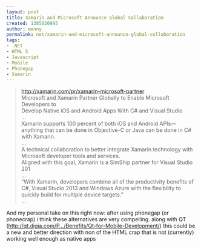 ```yaml
---
layout: post
title: Xamarin and Microsoft Announce Global Collaboration
created: 1385020995
author: menny
permalink: net/xamarin-and-microsoft-announce-global-collaboration
tags:
- .NET
- HTML 5
- Javascript
- Mobile
- Phonegap
- Xamarin
---
```

<blockquote>
<p><a href="http://xamarin.com/pr/xamarin-microsoft-partner">http://xamarin.com/pr/xamarin-microsoft-partner</a><br />
Microsoft and Xamarin Partner Globally to Enable Microsoft Developers to<br />
Develop Native iOS and Android Apps With C# and Visual Studio<br />
&hellip;<br />
Xamarin supports 100 percent of both iOS and Android APIs&mdash;anything that can be done in Objective-C or Java can be done in C# with Xamarin.<br />
&hellip;<br />
A technical collaboration to better integrate Xamarin technology with Microsoft developer tools and services.<br />
Aligned with this goal, Xamarin is a SimShip partner for Visual Studio 201<br />
&hellip;<br />
&ldquo;With Xamarin, developers combine all of the productivity benefits of C#, Visual Studio 2013 and Windows Azure with the flexibility to quickly build for multiple device targets.&rdquo;<br />
&hellip;</p>
</blockquote>

<p>And my personal take on this right now: after using phonegap (or phonecrap) i think these alternatives are very compelling. along with QT (<a href="http://qt.digia.com/Product/Benefits/Qt-for-Mobile-Development/">http://qt.digia.com/P&hellip;/Benefits/Qt-for-Mobile-Development/</a>) this could be a new and better direction with non of the HTML crap that is not (currently) working well enough as native apps</p>
